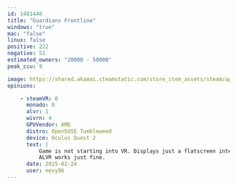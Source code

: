 ```yaml
---
id: 1481440
title: "Guardians Frontline"
windows: "true"
mac: "false"
linux: false
positive: 222
negative: 51
estimated_owners: "20000 - 50000"
peak_ccu: 9

image: https://shared.akamai.steamstatic.com/store_item_assets/steam/apps/1481440/header.jpg?t=1730213288
opinions:

    - steamVR: 0
      monado: 0
      alvr: 1
      wivrn: 4
      GPUVendor: AMD
      distro: OpenSUSE Tumbleweed
      device: Oculus Quest 2
      text: |
          Game is not starting into VR. Displays just a flatscreen interface and can be controlled with a mouse and keyboard.
          ALVR works just fine.
      date: 2025-02-24
      user: nevy96
---
```

